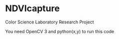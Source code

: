 NDVIcapture
===========

Color Science Laboratory Research Project


You need OpenCV 3 and python(x,y) to run this code
